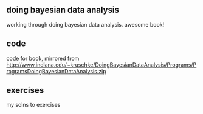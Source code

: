## doing bayesian data analysis

working through doing bayesian data analysis. awesome book!

## code

code for book, mirrored from http://www.indiana.edu/~kruschke/DoingBayesianDataAnalysis/Programs/ProgramsDoingBayesianDataAnalysis.zip

## exercises

my solns to exercises

